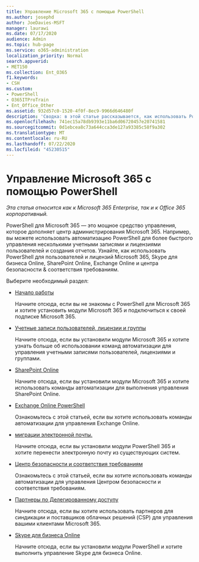 ```yaml
---
title: Управление Microsoft 365 с помощью PowerShell
ms.author: josephd
author: JoeDavies-MSFT
manager: laurawi
ms.date: 07/17/2020
audience: Admin
ms.topic: hub-page
ms.service: o365-administration
localization_priority: Normal
search.appverid:
- MET150
ms.collection: Ent_O365
f1.keywords:
- CSH
ms.custom:
- PowerShell
- O365ITProTrain
- Ent_Office_Other
ms.assetid: 932d57c0-1520-4f0f-8ec9-9966d646480f
description: 'Сводка: в этой статье рассказывается, как использовать PowerShell для управления пользователями и лицензиями Microsoft 365, Skype для бизнеса Online, SharePoint Online, Exchange Online и центром безопасности & соответствия требованиям.'
ms.openlocfilehash: 741ec15a78db9393e11ba6d06720457e20741581
ms.sourcegitcommit: 0d1ebcea8c73a644cca3de127a93385c58f9a302
ms.translationtype: MT
ms.contentlocale: ru-RU
ms.lasthandoff: 07/22/2020
ms.locfileid: "45230515"
---
```

# <a name="manage-microsoft-365-with-powershell"></a>Управление Microsoft 365 с помощью PowerShell

*Эта статья относится как к Microsoft 365 Enterprise, так и к Office 365 корпоративный.*

PowerShell для Microsoft 365 — это мощное средство управления, которое дополняет центр администрирования Microsoft 365. Например, вы можете использовать автоматизацию PowerShell для более быстрого управления несколькими учетными записями и лицензиями пользователей и создания отчетов. Узнайте, как использовать PowerShell для пользователей и лицензий Microsoft 365, Skype для бизнеса Online, SharePoint Online, Exchange Online и центра безопасности & соответствия требованиям.
  
Выберите необходимый раздел:
  
- [Начало работы](getting-started-with-office-365-powershell.md)

    Начните отсюда, если вы не знакомы с PowerShell для Microsoft 365 и хотите установить модули Microsoft 365 и подключиться к своей подписке Microsoft 365.

- [Учетные записи пользователей, лицензии и группы](manage-user-accounts-and-licenses-with-office-365-powershell.md)

    Начните отсюда, если вы установили модули Microsoft 365 и хотите узнать больше об использовании команд автоматизации для управления учетными записями пользователей, лицензиями и группами.

- [SharePoint Online](https://docs.microsoft.com/office365/enterprise/powershell/manage-sharepoint-online-with-office-365-powershell)

    Начните отсюда, если вы установили модули Microsoft 365 и хотите использовать команды автоматизации для выполнения управления SharePoint Online.

- [Exchange Online PowerShell](https://docs.microsoft.com/powershell/exchange/exchange-online/exchange-online-powershell)

    Ознакомьтесь с этой статьей, если вы хотите использовать команды автоматизации для управления Exchange Online.

- [миграции электронной почты.](use-powershell-for-email-migration-to-office-365.md)

    Начните отсюда, если вы установили модули PowerShell 365 и хотите перенести электронную почту из существующих систем.

- [Центр безопасности и соответствия требованиям](https://docs.microsoft.com/powershell/exchange/office-365-scc/office-365-scc-powershell)

    Ознакомьтесь с этой статьей, если вы хотите использовать команды автоматизации для управления Центром безопасности и соответствия требованиям.

- [Партнеры по Делегированному доступу](manage-office-365-with-windows-powershell-for-delegated-access-permissions-dap-p.md)

    Начните отсюда, если вы хотите использовать партнеров для синдикации и поставщиков облачных решений (CSP) для управления вашими клиентами Microsoft 365.

- [Skype для бизнеса Online](manage-skype-for-business-online-with-office-365-powershell.md)

    Начните отсюда, если вы установили модули PowerShell и хотите выполнить управление Skype для бизнеса Online.
